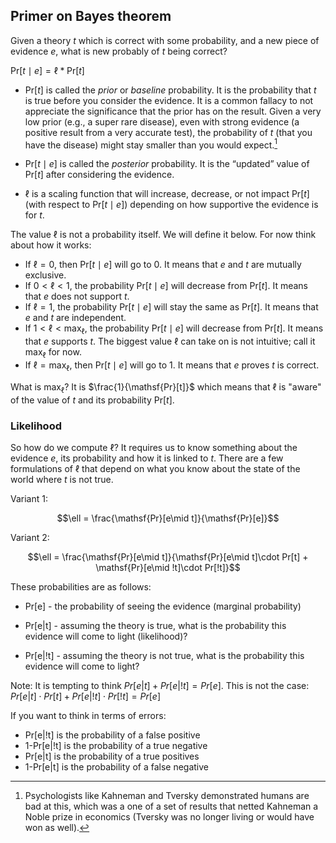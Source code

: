 ## Primer on Bayes theorem

Given a theory $t$ which is correct with some probability, and a new piece of evidence $e$, what is new probably of $t$ being correct?

$\mathsf{Pr}[t\mid e] = \ell * \mathsf{Pr}[t]$​

* $\mathsf{Pr}[t]$ is called the *prior* or *baseline* probability. It is the probability that $t$ is true before you consider the evidence. It is a common fallacy to not appreciate the significance that the prior has on the result. Given a very low prior (e.g., a super rare disease), even with strong evidence (a positive result from a very accurate test), the probability of $t$ (that you have the disease) might stay smaller than you would expect.[^1]

* $\mathsf{Pr}[t\mid e]$ is called the *posterior* probability. It is the “updated” value of $\mathsf{Pr}[t]$ after considering the evidence.

* $\ell$ is a scaling function that will increase, decrease, or not impact $\mathsf{Pr}[t]$ (with respect to $\mathsf{Pr}[t\mid e]$) depending on how supportive the evidence is for $t$.

The value $\ell$ is not a probability itself. We will define it below. For now think about how it works:

* If $\ell=0$, then $\mathsf{Pr}[t\mid e]$ will go to 0. It means that $e$ and $t$​ are mutually exclusive. 
* If $0<\ell<1$, the probability $\mathsf{Pr}[t\mid e]$ will decrease from $\mathsf{Pr}[t]$. It means that $e$ does not support $t$. 
* If $\ell=1$,  the probability $\mathsf{Pr}[t\mid e]$ will stay the same as $\mathsf{Pr}[t]$. It means that $e$ and $t$ are independent.
* If $1<\ell<\mathrm{max_\ell}$, the probability $\mathsf{Pr}[t\mid e]$ will decrease from $\mathsf{Pr}[t]$. It means that $e$ supports $t$. The biggest value $\ell$ can take on is not intuitive; call it $\mathrm{max_\ell}$ for now.
* If $\ell=\mathrm{max_\ell}$, then $\mathsf{Pr}[t\mid e]$ will go to 1. It means that $e$ proves $t$ is correct.

What is $\mathrm{max}_\ell$? It is $\frac{1}{\mathsf{Pr}[t]}$ which means that $\ell$ is "aware" of the value of $t$ and its probability $\mathsf{Pr}[t]$.

### Likelihood

So how do we compute $\ell$? It requires us to know something about the evidence $e$, its probability and how it is linked to $t$. There are a few formulations of $\ell$ that depend on what you know about the state of the world where $t$ is not true.

Variant 1: 

$$\ell = \frac{\mathsf{Pr}[e\mid t]}{\mathsf{Pr}[e]}$$



Variant 2:

$$\ell = \frac{\mathsf{Pr}[e\mid t]}{\mathsf{Pr}[e\mid t]\cdot Pr[t] + \mathsf{Pr}[e\mid !t]\cdot Pr[!t]}$$



These probabilities are as follows:

* Pr[e] - the probability of seeing the evidence (marginal probability)

* Pr[e|t] - assuming the theory is true, what is the probability this evidence will come to light (likelihood)?

* Pr[e|!t] - assuming the theory is not true, what is the probability this evidence will come to light?

Note: It is tempting to think $Pr[e|t] + Pr[e|!t] = Pr[e]$. This is not the case: $Pr[e|t]\cdot Pr[t] + Pr[e|!t]\cdot Pr[!t] = Pr[e]$



If you want to think in terms of errors:

* Pr[e|!t] is the probability of a false positive
* 1-Pr[e|!t] is the probability of a true negative
* Pr[e|t] is the probability of a true positives
* 1-Pr[e|t] is the probability of a false negative



[^1]: Psychologists like Kahneman and Tversky demonstrated humans are bad at this, which was a one of a set of results that netted Kahneman a Noble prize in economics (Tversky was no longer living or would have won as well).